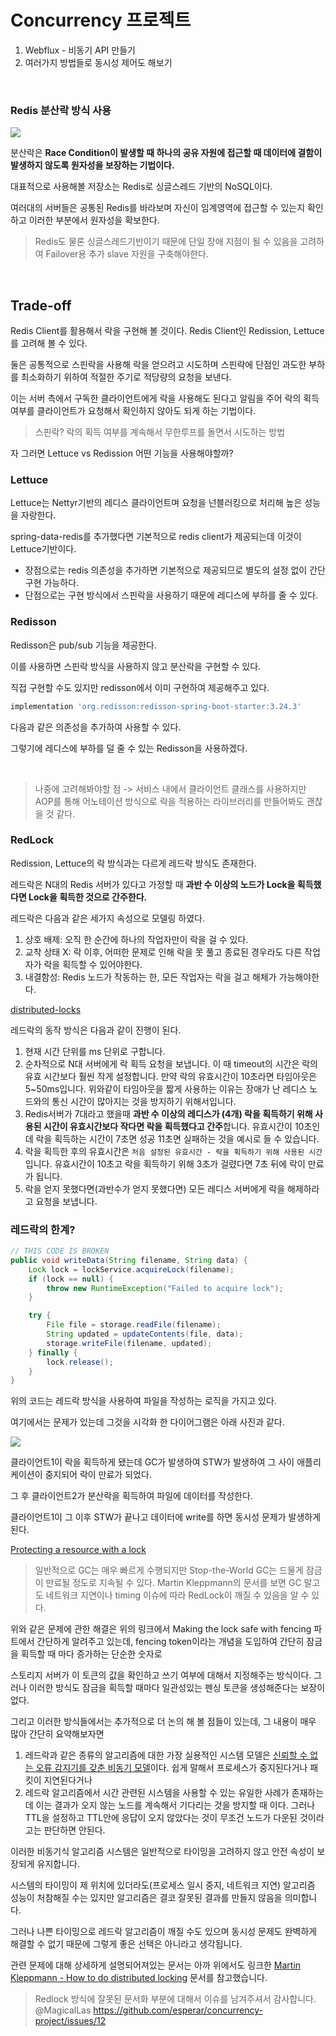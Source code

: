 # Concurrency 프로젝트

1. Webflux - 비동기 API 만들기
2. 여러가지 방법들로 동시성 제어도 해보기

<br>

### Redis 분산락 방식 사용

![](https://img1.daumcdn.net/thumb/R1280x0/?scode=mtistory2&fname=https%3A%2F%2Fblog.kakaocdn.net%2Fdn%2Fb8XI8O%2FbtszM1YHVMa%2FMbKUTWapMhO8K7YkAg8cmK%2Fimg.png)

분산락은 **Race Condition이 발생할 때 하나의 공유 자원에 접근할 때 데이터에 결함이 발생하지 않도록 원자성을 보장하는 기법이다.**

대표적으로 사용해볼 저장소는 Redis로 싱글스레드 기반의 NoSQL이다.

여러대의 서버들은 공통된 Redis를 바라보며 자신이 임계영역에 접근할 수 있는지 확인하고 이러한 부분에서 원자성을 확보한다.

> Redis도 물론 싱글스레드기반이기 때문에 단일 장애 지점이 될 수 있음을 고려하여 Failover용 추가 slave 자원을 구축해야한다.


<br>

## Trade-off

Redis Client를 활용해서 락을 구현해 볼 것이다. Redis Client인 Redission, Lettuce를 고려해 볼 수 있다.

둘은 공통적으로 스핀락을 사용해 락을 얻으려고 시도하며 스핀락에 단점인 과도한 부하를 최소화하기 위하여 적절한 주기로 적당량의 요청을 보낸다.

이는 서버 측에서 구독한 클라이언트에게 락을 사용해도 된다고 알림을 주어 락의 획득 여부를 클라이언트가 요청해서 확인하지 않아도 되게 하는 기법이다.

> 스핀락? 락의 획득 여부를 계속해서 무한루프를 돌면서 시도하는 방법

자 그러면 Lettuce vs Redission 어떤 기능을 사용해야할까?

### Lettuce

Lettuce는 Nettyr기반의 레디스 클라이언트며 요청을 넌블러킹으로 처리해 높은 성능을 자랑한다.

spring-data-redis를 추가했다면 기본적으로 redis client가 제공되는데 이것이 Lettuce기반이다.

- 장점으로는 redis 의존성을 추가하면 기본적으로 제공되므로 별도의 설정 없이 간단 구현 가능하다.
- 단점으로는 구현 방식에서 스핀락을 사용하기 때문에 레디스에 부하를 줄 수 있다.


### Redisson

Redisson은 pub/sub 기능을 제공한다.

이를 사용하면 스핀락 방식을 사용하지 않고 분산락을 구현할 수 있다.

직접 구현할 수도 있지만 redisson에서 이미 구현하여 제공해주고 있다.

```gradle
implementation 'org.redisson:redisson-spring-boot-starter:3.24.3'
```

다음과 같은 의존성을 추가하여 사용할 수 있다.

그렇기에 레디스에 부하를 덜 줄 수 있는 Redisson을 사용하겠다.

<br>

> 나중에 고려해봐야할 점 -> 서비스 내에서 클라이언트 클래스를 사용하지만 AOP를 통해 어노테이션 방식으로 락을 적용하는 라이브러리를 만들어봐도 괜찮을 것 같다. 

### RedLock

Redission, Lettuce의 락 방식과는 다르게 레드락 방식도 존재한다.

레드락은 N대의 Redis 서버가 있다고 가정할 때 **과반 수 이상의 노드가 Lock을 획득했다면 Lock을 획득한 것으로 간주한다.**

레드락은 다음과 같은 세가지 속성으로 모델링 하였다.

1. 상호 배제:  오직 한 순간에 하나의 작업자만이 락을 걸 수 있다.
2. 교착 상태 X: 락 이후, 어떠한 문제로 인해 락을 못 풀고 종료된 경우라도 다른 작업자가 락을 획득할 수 있어야한다.
3. 내결함성: Redis 노드가 작동하는 한, 모든 작업자는 락을 걸고 해체가 가능해야한다.

[distributed-locks](https://redis.io/docs/manual/patterns/distributed-locks/)

레드락의 동작 방식은 다음과 같이 진행이 된다.

1. 현재 시간 단위를 ms 단위로 구합니다.
2. 순차적으로 N대 서버에게 락 획득 요청을 보냅니다. 이 때 timeout의 시간은 락의 유효 시간보다 훨씬 작게 설정합니다. 만약 락의 유효시간이 10초라면 타임아웃은 5~50ms입니다. 위와같이 타임아웃을 짧게 사용하는 이유는 장애가 난 레디스 노드와의 통신 시간이 많아지는 것을 방지하기 위해서입니다.
3. Redis서버가 7대라고 했을때 **과반 수 이상의 레디스가 (4개) 락을 획득하기 위해 사용된 시간이 유효시간보다 작다면 락을 획득했다고 간주**합니다. 유효시간이 10초인데 락을 획득하는 시간이 7초면 성공 11초면 실패하는 것을 예시로 들 수 있습니다.
4. 락을 획득한 후의 유효시간은 `처음 설정된 유효시간 - 락을 획득하기 위해 사용된 시간`입니다. 유효시간이 10초고 락을 획득하기 위해 3초가 걸렸다면 7초 뒤에 락이 만료가 됩니다.
5. 락을 얻지 못했다면(과반수가 얻지 못했다면) 모든 레디스 서버에게 락을 해제하라고 요청을 보냅니다.

### 레드락의 한계?

```java
// THIS CODE IS BROKEN
public void writeData(String filename, String data) {
    Lock lock = lockService.acquireLock(filename);
    if (lock == null) {
        throw new RuntimeException("Failed to acquire lock");
    }

    try {
        File file = storage.readFile(filename);
        String updated = updateContents(file, data);
        storage.writeFile(filename, updated);
    } finally {
        lock.release();
    }
}
```

위의 코드는 레드락 방식을 사용하여 파일을 작성하는 로직을 가지고 있다.

여기에서는 문제가 있는데 그것을 시각화 한 다이어그램은 아래 사진과 같다.

![](https://miro.medium.com/v2/resize:fit:1400/format:webp/1*wwwIk_UkqKwRJ5ED8Wag4w.png)

클라이언트1이 락을 획득하게 됐는데 GC가 발생하여 STW가 발생하여 그 사이 애플리케이션이 중지되어 락이 만료가 되었다.

그 후 클라이언트2가 분산락을 획득하여 파일에 데이터를 작성한다.

클라이언트1이 그 이후 STW가 끝나고 데이터에 write를 하면 동시성 문제가 발생하게된다.

[Protecting a resource with a lock](https://martin.kleppmann.com/2016/02/08/how-to-do-distributed-locking.html)

> 일반적으로 GC는 매우 빠르게 수행되지만 Stop-the-World GC는 드물게 잠금이 만료될 정도로 지속될 수 있다. Martin Kleppmann의 문서를 보면 GC 말고도 네트워크 지연이나 timing 이슈에 따라 RedLock이 깨질 수 있음을 알 수 있다.

위와 같은 문제에 관한 해결은 위의 링크에서 Making the lock safe with fencing 파트에서 간단하게 알려주고 있는데, fencing token이라는 개념을 도입하여 간단히 잠금을 획득할 때 마다 증가하는 단순한 숫자로

스토리지 서버가 이 토큰의 값을 확인하고 쓰기 여부에 대해서 지정해주는 방식이다. 그러나 이러한 방식도 잠금을 획득할 때마다 일관성있는 펜싱 토큰을 생성해준다는 보장이 없다.

그리고 이러한 방식들에서는 추가적으로 더 논의 해 볼 점들이 있는데, 그 내용이 매우 많아 간단히 요약해보자면

1. 레드락과 같은 종류의 알고리즘에 대한 가장 실용적인 시스템 모델은 [신뢰할 수 없는 오류 감지기를 갖춘 비동기 모델](https://courses.csail.mit.edu/6.852/08/papers/CT96-JACM.pdf)이다. 쉽게 말해서 프로세스가 중지된다거나 패킷이 지연된다거나
2. 레드락 알고리즘에서 시간 관련된 시스템을 사용할 수 있는 유일한 사례가 존재하는데 이는 결과가 오지 않는 노드를 계속해서 기다리는 것을 방지할 때 이다. 그러나 TTL을 설정하고 TTL안에 응답이 오지 않았다는 것이 무조건 노드가 다운된 것이라고는 판단하면 안된다.

이러한 비동기식 알고리즘 시스템은 일반적으로 타이밍을 고려하지 않고 안전 속성이 보장되게 유지합니다. 

시스템의 타이밍이 제 위치에 있더라도(프로세스 일시 중지, 네트워크 지연) 알고리즘 성능이 처참해질 수는 있지만 알고리즘은 결코 잘못된 결과를 만들지 않음을 의미합니다.

그러나 나쁜 타이밍으로 레드락 알고리즘이 깨질 수도 있으며 동시성 문제도 완벽하게 해결할 수 없기 때문에 그렇게 좋은 선택은 아니라고 생각됩니다. 

관련 문제에 대해 상세하게 설명되어져있는 문서는 아까 위에서도 링크한 [Martin Kleppmann - How to do distributed locking](https://martin.kleppmann.com/2016/02/08/how-to-do-distributed-locking.html) 문서를 참고했습니다.

> Redlock 방식에 잘못된 문서화 부분에 대해서 이슈를 남겨주셔서 감사합니다. @MagicalLas
> https://github.com/esperar/concurrency-project/issues/12
